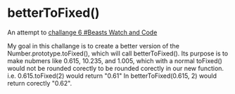 # betterToFixed()

An attempt to  <a href = "https://github.com/gordonmzhu/beasts/issues/7" > challange 6 #Beasts Watch and Code </a>

My goal in this challange is to create a better version of the Number.prototype.toFixed(), which will call betterToFixed().
Its purpose is to make nubmers like 0.615, 10.235, and 1.005, which with a normal toFixed() would not be rounded corectly to
be rounded corectly in our new function.
i.e. 0.615.toFixed(2) would return "0.61"
   In betterToFixed(0.615, 2) would return corectly "0.62".
